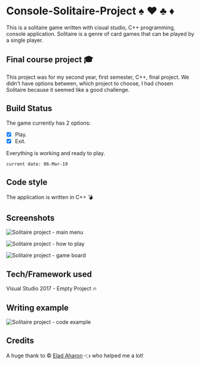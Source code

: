 # Console-Solitaire-Project   :spades: :hearts: :clubs: :diamonds:

This is a solitaire game written with cisual studio, C++ programming, console application. Solitaire is a genre of card games that can be played by a single player.


## Final course project   :mortar_board:

This project was for my second year, first semester, C++, final project. We didn't have options between, which project to choose, I  had chosen Solitaire because it seemed like a good challenge.


## Build Status

The game currently has 2 options:
- [x] Play.
- [x] Exit.

Everything is working and ready to play.
```
current date: 06-Mar-19
```


## Code style

The application is written in C++ :bomb:


## Screenshots

![Solitaire project - main menu](https://user-images.githubusercontent.com/44708223/53908454-095e8580-4058-11e9-8623-f0cc28ad64dc.png)

![Solitaire project - how to play](https://user-images.githubusercontent.com/44708223/53908439-006db400-4058-11e9-9d7b-f41f3088f1b9.png)

![Solitaire project - game board](https://user-images.githubusercontent.com/44708223/53908453-0794c200-4058-11e9-98b9-d6e7450bba2a.png)


## Tech/Framework used

Visual Studio 2017 - Empty Project :fire:


## Writing example

![Solitaire project - code example](https://user-images.githubusercontent.com/44708223/53908673-8e499f00-4058-11e9-818f-497f58640792.png)


## Credits

A huge thank to © [Elad Aharon](https://github.com/elados93) :point_left: who helped me a lot!
